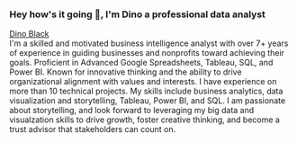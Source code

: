 ### Hey how's it going 👋, I'm Dino a professional data analyst
<script src="https://platform.linkedin.com/badges/js/profile.js" async defer type="text/javascript"></script>
<div class="badge-base LI-profile-badge" data-locale="en_US" data-size="medium" data-theme="light" data-type="VERTICAL" data-vanity="dino-black" data-version="v1"><a class="badge-base__link LI-simple-link" href="https://www.linkedin.com/in/dino-black?trk=profile-badge">Dino Black</a></div>
 I'm a skilled and motivated business intelligence analyst with over 7+ years of experience in guiding businesses and nonprofits toward achieving their goals. Proficient in Advanced Google Spreadsheets, Tableau, SQL, and Power BI. Known for innovative thinking and the ability to drive organizational alignment with values and interests. I have experience on more than 10 technical projects. My skills include business analytics, data visualization and storytelling, Tableau, Power BI, and SQL. I am passionate about storytelling, and look forward to leveraging my big data and visualzation skills to drive growth, foster creative thinking, and become a trust advisor that stakeholders can count on.
             
              
<!--
**Mr-DinoBlack/Mr-DinoBlack** is a ✨ _special_ ✨ repository because its `README.md` (this file) appears on your GitHub profile.



- 🔭 Currently I am working on completing the TripleTen bootcamp. I will be graduating next month in May. I am also working a product management certification, as well as a Tableau certification. Outside of this I am working on Netflix side project looking at various information about it's customers on a global scale.

- 🌱 I’m currently learning how to do in depth writeups of my projects to showcase & communicate my skills. It's been very rewarding working through such great projects using skills that I've been able to develope and hone in on within the bootcamp. Being proactive I have gone to a lot of networking events locally, and have connected with leaders in my community here in Milwaukee.

- 👯 I’m looking to collaborate on data projects that are external from my bootcamp. To get more experience, and to netowrk with other professionals in the industry.

- 📫 How to reach me: If you would like to connect, feel free to reach out via Github, send me an email at Dino.Black@Aol.com or connect with me via LinkedIn https://www.linkedin.com/in/dino-black/
- 😄 Pronouns: He/Him

Fun facts about me
- ⚡ Fun fact: I really enjoy technology, learning, and truly absorbing new information daily. Now time for a fun fact, The color yellow is known for its uplifting and stimulating psychological effects. It is associated with warmth, happiness, and positivity. 
- I really enjoy going to networking events, talks, and presentations that have to do with technology.
- I love exercising, eating clean, and discovering new music. I'm a former athlete, I used play basketball, football, and run track. I also coached sports for youth, that was rewarding.
- I have a big creative background in video production and photography. I went to college for a major in psychology, and a minor in photography. I enjoy how literally everything in life in psychology, from health, to sensation & perception, and much more.
- Growing up I got a lot of exposure to travel, cooking, working in the service industry as a bartender, and even working in the funeral industry. All around, empathy, active listening, and customer service are so important to me, and I've developed the skills to really make them a real thing in life.
-->
